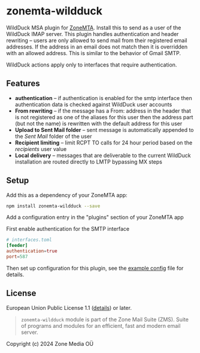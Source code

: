 # zonemta-wildduck

WildDuck MSA plugin for [ZoneMTA](https://github.com/zone-eu/zone-mta). Install this to send as a user of the WildDuck IMAP server. This plugin handles authentication and header rewriting – users are only allowed to send mail from their registered email addresses. If the address in an email does not match then it is overridden with an allowed address. This is similar to the behavior of Gmail SMTP.

WildDuck actions apply only to interfaces that require authentication.

## Features

* **authentication** – if authentication is enabled for the smtp interface then authentication data is checked against WildDuck user accounts
* **From rewriting** – if the message has a From: address in the header that is not registered as one of the aliases for this user then the address part (but not the name) is rewritten with the default address for this user
* **Upload to Sent Mail folder** – sent message is automatically appended to the _Sent Mail_ folder of the user
* **Recipient limiting** – limit RCPT TO calls for 24 hour period based on the _recipients_ user value
* **Local delivery** – messages that are deliverable to the current WildDuck installation are routed directly to LMTP bypassing MX steps

## Setup

Add this as a dependency of your ZoneMTA app:

```sh
npm install zonemta-wildduck --save
```

Add a configuration entry in the "plugins" section of your ZoneMTA app

First enable authentication for the SMTP interface

```toml
# interfaces.toml
[feeder]
authentication=true
port=587
```

Then set up configuration for this plugin, see the [example config](./config.example.toml) file for details.

## License

European Union Public License 1.1 ([details](http://ec.europa.eu/idabc/eupl.html)) or later.

> `zonemta-wildduck` module is part of the Zone Mail Suite (ZMS). Suite of programs and modules for an efficient, fast and modern email server.

Copyright (c) 2024 Zone Media OÜ

